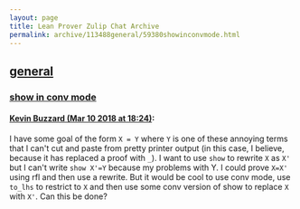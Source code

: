 ```yaml
---
layout: page
title: Lean Prover Zulip Chat Archive 
permalink: archive/113488general/59380showinconvmode.html
---
```


## [general](index.html)
### [show in conv mode](59380showinconvmode.html)

#### [Kevin Buzzard (Mar 10 2018 at 18:24)](https://leanprover.zulipchat.com/#narrow/stream/113488-general/topic/show%20in%20conv%20mode/near/123540735):
I have some goal of the form `X = Y` where `Y` is one of these annoying terms that I can't cut and paste from pretty printer output (in this case, I believe, because it has replaced a proof with `_`). I want to use `show` to rewrite `X` as `X'` but I can't write `show X'=Y` because my problems with Y. I could prove `X=X'` using rfl and then use a rewrite. But it would be cool to use conv mode, use `to_lhs` to restrict to `X` and then use some conv version of show to replace `X` with `X'`. Can this be done?

